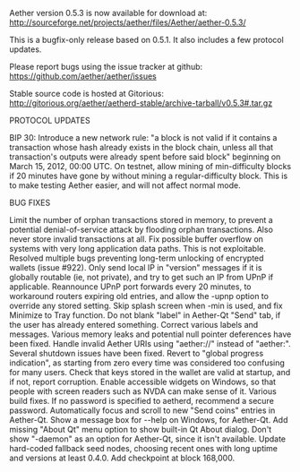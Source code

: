 Aether version 0.5.3 is now available for download at:
http://sourceforge.net/projects/aether/files/Aether/aether-0.5.3/

This is a bugfix-only release based on 0.5.1.
It also includes a few protocol updates.

Please report bugs using the issue tracker at github:
https://github.com/aether/aether/issues

Stable source code is hosted at Gitorious:
http://gitorious.org/aether/aetherd-stable/archive-tarball/v0.5.3#.tar.gz

PROTOCOL UPDATES

BIP 30: Introduce a new network rule: "a block is not valid if it contains a transaction whose hash already exists in the block chain, unless all that transaction's outputs were already spent before said block" beginning on March 15, 2012, 00:00 UTC.
On testnet, allow mining of min-difficulty blocks if 20 minutes have gone by without mining a regular-difficulty block. This is to make testing Aether easier, and will not affect normal mode.

BUG FIXES

Limit the number of orphan transactions stored in memory, to prevent a potential denial-of-service attack by flooding orphan transactions. Also never store invalid transactions at all.
Fix possible buffer overflow on systems with very long application data paths. This is not exploitable.
Resolved multiple bugs preventing long-term unlocking of encrypted wallets
(issue #922).
Only send local IP in "version" messages if it is globally routable (ie, not private), and try to get such an IP from UPnP if applicable.
Reannounce UPnP port forwards every 20 minutes, to workaround routers expiring old entries, and allow the -upnp option to override any stored setting.
Skip splash screen when -min is used, and fix Minimize to Tray function.
Do not blank "label" in Aether-Qt "Send" tab, if the user has already entered something.
Correct various labels and messages.
Various memory leaks and potential null pointer deferences have been fixed.
Handle invalid Aether URIs using "aether://" instead of "aether:".
Several shutdown issues have been fixed.
Revert to "global progress indication", as starting from zero every time was considered too confusing for many users.
Check that keys stored in the wallet are valid at startup, and if not, report corruption.
Enable accessible widgets on Windows, so that people with screen readers such as NVDA can make sense of it.
Various build fixes.
If no password is specified to aetherd, recommend a secure password.
Automatically focus and scroll to new "Send coins" entries in Aether-Qt.
Show a message box for --help on Windows, for Aether-Qt.
Add missing "About Qt" menu option to show built-in Qt About dialog.
Don't show "-daemon" as an option for Aether-Qt, since it isn't available.
Update hard-coded fallback seed nodes, choosing recent ones with long uptime and versions at least 0.4.0.
Add checkpoint at block 168,000.

